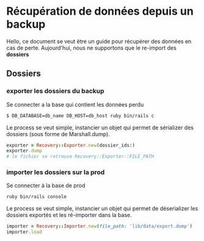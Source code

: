 
# Récupération de données depuis un backup

Hello,
ce document se veut être un guide pour récupérer des données en cas de perte.
Aujourd'hui, nous ne supportons que le re-import des **dossiers**

## Dossiers

### exporter les dossiers du backup
Se connecter a la base qui contient les données perdu
```bash
$ DB_DATABASE=db_name DB_HOST=db_host ruby bin/rails c
```
Le process se veut simple, instancier un objet qui permet de sérializer des dossiers (sous forme de Marshall.dump).
```ruby
exporter = Recovery::Exporter.new(dossier_ids:)
exporter.dump
# le fichier se retrouve Recovery::Exporter::FILE_PATH
```

### importer les dossiers sur la prod
Se connecter à la base de prod
```bash
ruby bin/rails console
```
Le process se veut simple, instancier un objet qui permet de déserializer les dossiers exportés et les ré-importer dans la base.
```ruby
importer = Recovery::Importer.new(file_path: 'lib/data/export.dump')
importer.load
```


